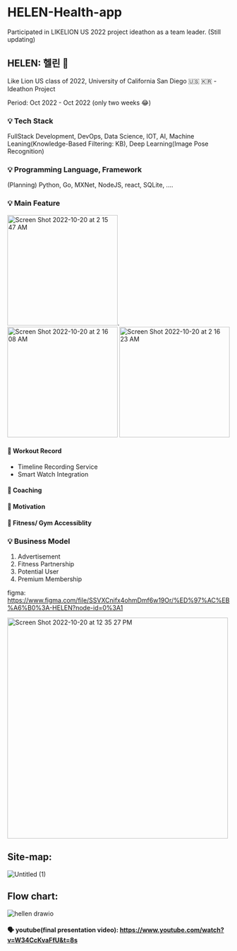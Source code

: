 # HELEN-Health-app
Participated in LIKELION US 2022 project ideathon as a team leader. (Still updating)




## HELEN: 헬린 🦁

Like Lion US class of 2022, University of California San Diego 🇺🇸 🇰🇷 - Ideathon Project

Period: Oct 2022 - Oct 2022 (only two weeks 😂)





### 💡 Tech Stack

FullStack Development, DevOps, Data Science, IOT, AI,
Machine Leaning(Knowledge-Based Filtering: KB), 
Deep Learning(Image Pose Recognition)



### 💡 Programming Language, Framework

(Planning) Python, Go, MXNet, NodeJS, react, SQLite, .... 




### 💡 Main Feature 

<img width="250" alt="Screen Shot 2022-10-20 at 2 15 47 AM" src="https://user-images.githubusercontent.com/88092102/196908519-8323cfb6-3c43-4edf-8dd1-dbadad15596a.png">.    <img width="250" alt="Screen Shot 2022-10-20 at 2 16 08 AM" src="https://user-images.githubusercontent.com/88092102/196908565-5cd96154-996a-4dac-a976-87e2343da5b9.png">      <img width="250" alt="Screen Shot 2022-10-20 at 2 16 23 AM" src="https://user-images.githubusercontent.com/88092102/196908580-ffd90b90-cce0-4b25-acc5-5341697e8a99.png">

#### 📍 Workout Record
- Timeline Recording Service
- Smart Watch Integration 



#### 📍 Coaching



#### 📍 Motivation


#### 📍 Fitness/ Gym Accessiblity





### 💡 Business Model

1. Advertisement
2. Fitness Partnership
3. Potential User
4. Premium Membership



figma: https://www.figma.com/file/SSVXCnifx4ohmDmf6w19Or/%ED%97%AC%EB%A6%B0%3A-HELEN?node-id=0%3A1

<img width="500" alt="Screen Shot 2022-10-20 at 12 35 27 PM" src="https://user-images.githubusercontent.com/88092102/197041498-aa3124be-41b3-455d-8f70-542a469edf2c.png">



Site-map:
---
![Untitled (1)](https://user-images.githubusercontent.com/88092102/196915057-bff44136-222a-4e39-8f8e-079195865e29.png)

Flow chart: 
---
![hellen drawio](https://user-images.githubusercontent.com/88092102/196915092-e7a77f92-5a62-4428-89cf-fd0f20c2953c.png)



#### 🗣 youtube(final presentation video): https://www.youtube.com/watch?v=W34CcKvaFfU&t=8s
